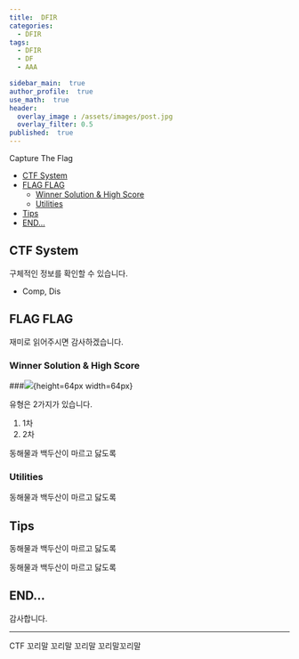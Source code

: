 ```yaml
---
title:  DFIR
categories:
  - DFIR
tags: 
  - DFIR
  - DF
  - AAA

sidebar_main:  true
author_profile:  true
use_math:  true
header:
  overlay_image : /assets/images/post.jpg
  overlay_filter: 0.5
published:  true
---
```

Capture The Flag


- [CTF System](#ctf-system)
- [FLAG FLAG](#flag-flag)
  - [Winner Solution & High Score](#winner-solution--high-score)
  - [Utilities](#utilities)
- [Tips](#tips)
- [END...](#end)

## CTF System

 구체적인 정보를 확인할 수 있습니다.

- Comp, Dis

## FLAG FLAG

 재미로 읽어주시면 감사하겠습니다.

### Winner Solution & High Score

###![](a.png){height=64px width=64px}


유형은 2가지가 있습니다.

1. 1차
2. 2차

동해물과 백두산이 마르고 닳도록

### Utilities

동해물과 백두산이 마르고 닳도록

## Tips

동해물과 백두산이 마르고 닳도록


 동해물과 백두산이 마르고 닳도록
 

## END...

감사합니다.

---

CTF 꼬리말 꼬리말 꼬리말 꼬리말꼬리말
